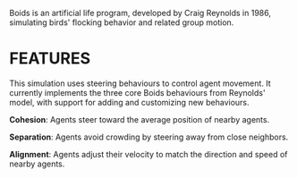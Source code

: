 Boids is an artificial life program, developed by Craig Reynolds in 1986, simulating birds' flocking behavior and related group motion.

# FEATURES
This simulation uses steering behaviours to control agent movement.
It currently implements the three core Boids behaviours from Reynolds' model, with support for adding and customizing new behaviours.

<b>Cohesion</b>: Agents steer toward the average position of nearby agents.

<b>Separation</b>: Agents avoid crowding by steering away from close neighbors.

<b>Alignment</b>: Agents adjust their velocity to match the direction and speed of nearby agents.
